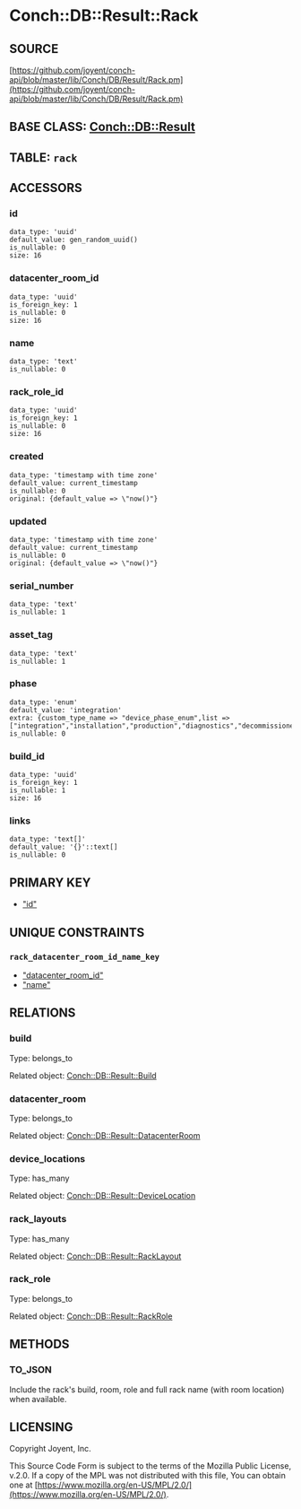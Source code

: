 # Conch::DB::Result::Rack

## SOURCE

[https://github.com/joyent/conch-api/blob/master/lib/Conch/DB/Result/Rack.pm](https://github.com/joyent/conch-api/blob/master/lib/Conch/DB/Result/Rack.pm)

## BASE CLASS: [Conch::DB::Result](../modules/Conch%3A%3ADB%3A%3AResult)

## TABLE: `rack`

## ACCESSORS

### id

```
data_type: 'uuid'
default_value: gen_random_uuid()
is_nullable: 0
size: 16
```

### datacenter\_room\_id

```
data_type: 'uuid'
is_foreign_key: 1
is_nullable: 0
size: 16
```

### name

```
data_type: 'text'
is_nullable: 0
```

### rack\_role\_id

```
data_type: 'uuid'
is_foreign_key: 1
is_nullable: 0
size: 16
```

### created

```
data_type: 'timestamp with time zone'
default_value: current_timestamp
is_nullable: 0
original: {default_value => \"now()"}
```

### updated

```
data_type: 'timestamp with time zone'
default_value: current_timestamp
is_nullable: 0
original: {default_value => \"now()"}
```

### serial\_number

```
data_type: 'text'
is_nullable: 1
```

### asset\_tag

```
data_type: 'text'
is_nullable: 1
```

### phase

```
data_type: 'enum'
default_value: 'integration'
extra: {custom_type_name => "device_phase_enum",list => ["integration","installation","production","diagnostics","decommissioned"]}
is_nullable: 0
```

### build\_id

```
data_type: 'uuid'
is_foreign_key: 1
is_nullable: 1
size: 16
```

### links

```
data_type: 'text[]'
default_value: '{}'::text[]
is_nullable: 0
```

## PRIMARY KEY

- ["id"](#id)

## UNIQUE CONSTRAINTS

### `rack_datacenter_room_id_name_key`

- ["datacenter\_room\_id"](#datacenter_room_id)
- ["name"](#name)

## RELATIONS

### build

Type: belongs\_to

Related object: [Conch::DB::Result::Build](../modules/Conch%3A%3ADB%3A%3AResult%3A%3ABuild)

### datacenter\_room

Type: belongs\_to

Related object: [Conch::DB::Result::DatacenterRoom](../modules/Conch%3A%3ADB%3A%3AResult%3A%3ADatacenterRoom)

### device\_locations

Type: has\_many

Related object: [Conch::DB::Result::DeviceLocation](../modules/Conch%3A%3ADB%3A%3AResult%3A%3ADeviceLocation)

### rack\_layouts

Type: has\_many

Related object: [Conch::DB::Result::RackLayout](../modules/Conch%3A%3ADB%3A%3AResult%3A%3ARackLayout)

### rack\_role

Type: belongs\_to

Related object: [Conch::DB::Result::RackRole](../modules/Conch%3A%3ADB%3A%3AResult%3A%3ARackRole)

## METHODS

### TO\_JSON

Include the rack's build, room, role and full rack name (with room location) when available.

## LICENSING

Copyright Joyent, Inc.

This Source Code Form is subject to the terms of the Mozilla Public License,
v.2.0. If a copy of the MPL was not distributed with this file, You can obtain
one at [https://www.mozilla.org/en-US/MPL/2.0/](https://www.mozilla.org/en-US/MPL/2.0/).
